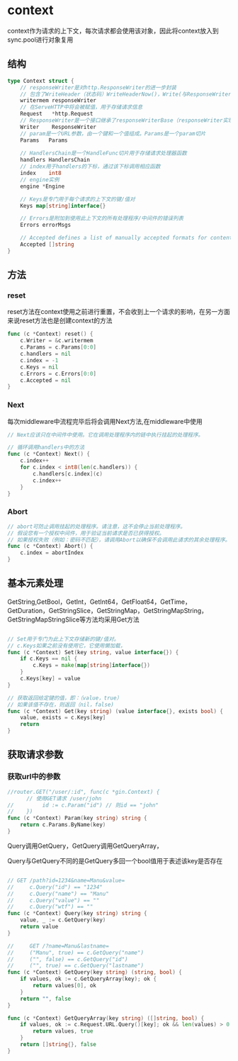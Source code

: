 # context

context作为请求的上下文，每次请求都会使用该对象，因此将context放入到sync.pool进行对象复用

## 结构

```go
type Context struct {
    // responseWriter是对http.ResponseWriter的进一步封装
    // 包含了WriteHeader（状态码）WriteHeaderNow()，Write(与ResponseWriter一样，添加了写入状态码操作)
    writermem responseWriter
    // 在ServeHTTP中将会被赋值，用于存储请求信息
    Request   *http.Request
    // ResponseWriter是一个接口继承了responseWriterBase（responseWriter实现了该接口）
	Writer    ResponseWriter
    // param是一个URL参数，由一个键和一个值组成。Params是一个param切片
    Params   Params
    
    // HandlersChain是一个HandleFunc切片用于存储请求处理器函数
    handlers HandlersChain
    // index用于handlers的下标，通过该下标调用相应函数
    index    int8
    // engine实例
	engine *Engine

	// Keys是专门用于每个请求的上下文的键/值对
	Keys map[string]interface{}

	// Errors是附加到使用此上下文的所有处理程序/中间件的错误列表
	Errors errorMsgs

	// Accepted defines a list of manually accepted formats for content negotiation.
	Accepted []string
}

```

## 方法

### reset

reset方法在context使用之前进行重置，不会收到上一个请求的影响，在另一方面来说reset方法也是创建context的方法
```go
func (c *Context) reset() {
	c.Writer = &c.writermem
	c.Params = c.Params[0:0]
	c.handlers = nil
	c.index = -1
	c.Keys = nil
	c.Errors = c.Errors[0:0]
	c.Accepted = nil
}
```

### Next
每次middleware中流程完毕后将会调用Next方法,在middleware中使用

```go
// Next应该只在中间件中使用。它在调用处理程序内的链中执行挂起的处理程序。

// 循环调用handlers中的方法
func (c *Context) Next() {
	c.index++
	for c.index < int8(len(c.handlers)) {
		c.handlers[c.index](c)
		c.index++
	}
}
```

### Abort
```go
// abort可防止调用挂起的处理程序。请注意，这不会停止当前处理程序。
// 假设您有一个授权中间件，用于验证当前请求是否已获得授权。
// 如果授权失败（例如：密码不匹配），请调用Abort以确保不会调用此请求的其余处理程序。
func (c *Context) Abort() {
	c.index = abortIndex
}
```

## 基本元素处理

GetString,GetBool，GetInt，GetInt64，GetFloat64，GetTime，GetDuration，GetStringSlice，GetStringMap，GetStringMapString，GetStringMapStringSlice等方法均采用Get方法

```go

// Set用于专门为此上下文存储新的键/值对。
// c.Keys如果之前没有使用它，它使用懒加载，
func (c *Context) Set(key string, value interface{}) {
	if c.Keys == nil {
		c.Keys = make(map[string]interface{})
	}
	c.Keys[key] = value
}

// 获取返回给定键的值，即：（value，true）
// 如果该值不存在，则返回（nil，false)
func (c *Context) Get(key string) (value interface{}, exists bool) {
	value, exists = c.Keys[key]
	return
}

```

## 获取请求参数

### 获取url中的参数

```go
//router.GET("/user/:id", func(c *gin.Context) {
      // 使用GET请求 /user/john
//         id := c.Param("id") // 则id == "john"
//    })
func (c *Context) Param(key string) string {
	return c.Params.ByName(key)
}
```

Query调用GetQuery，GetQuery调用GetQueryArray，

Query与GetQuery不同的是GetQuery多回一个bool值用于表述该key是否存在


```go

// GET /path?id=1234&name=Manu&value=
// 	   c.Query("id") == "1234"
// 	   c.Query("name") == "Manu"
// 	   c.Query("value") == ""
// 	   c.Query("wtf") == ""
func (c *Context) Query(key string) string {
	value, _ := c.GetQuery(key)
	return value
}

//     GET /?name=Manu&lastname=
//     ("Manu", true) == c.GetQuery("name")
//     ("", false) == c.GetQuery("id")
//     ("", true) == c.GetQuery("lastname")
func (c *Context) GetQuery(key string) (string, bool) {
	if values, ok := c.GetQueryArray(key); ok {
		return values[0], ok
	}
	return "", false
}

func (c *Context) GetQueryArray(key string) ([]string, bool) {
	if values, ok := c.Request.URL.Query()[key]; ok && len(values) > 0 {
		return values, true
	}
	return []string{}, false
}

```